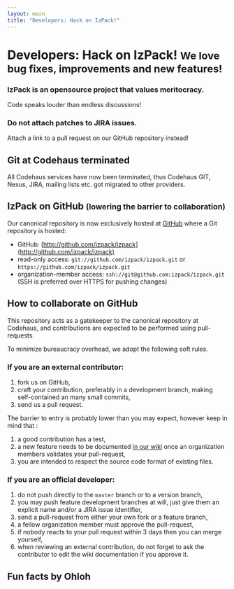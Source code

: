 ```yaml
---
layout: main
title: "Developers: Hack on IzPack!"
---
```


<div class="page-header">
  <h1>
    Developers: Hack on IzPack!
    <small>We love bug fixes, improvements and new features!</small>
  </h1>
</div>

<div class="alert alert-success">
  <h3>IzPack is an opensource project that values meritocracy.</h3>
  <span>Code speaks louder than endless discussions!</span>
</div>

<div class="alert alert-error">
  <h3>Do not attach patches to JIRA issues.</h3>
  <span>Attach a link to a pull request on our GitHub repository instead!</span>
</div>

## Git at Codehaus terminated

All Codehaus services have now been terminated, thus Codehaus GIT, Nexus, JIRA, mailing lists etc. got migrated to other providers.

## IzPack on GitHub <small>(lowering the barrier to collaboration)</small>

Our canonical repository is now exclusively hosted at [GitHub](http://github.com/izpack) where a Git repository is hosted:

* GitHub: [http://github.com/izpack/izpack](http://github.com/izpack/izpack)
* read-only access: `git://github.com/izpack/izpack.git` or `https://github.com/izpack/izpack.git`
* organization-member access: `ssh://git@github.com:izpack/izpack.git` (SSH is preferred over HTTPS for pushing changes)

## How to collaborate on GitHub

This repository acts as a gatekeeper to the canonical repository at Codehaus, and contributions are expected to be performed using pull-requests.

To minimize bureaucracy overhead, we adopt the following soft rules.

### If you are an external contributor:

1. fork us on GitHub,
2. craft your contribution, preferably in a development branch, making self-contained an many small commits,
3. send us a pull request.

The barrier to entry is probably lower than you may expect, however keep in mind that :

1. a good contribution has a test,
2. a new feature needs to be documented [in our wiki](https://izpack.atlassian.net/wiki/display/IZPACK/IzPack+Home) once an organization members validates your pull-request,
3. you are intended to respect the source code format of existing files.

### If you are an official developer:

1. do not push directly to the `master` branch or to a version branch,
2. you may push feature development branches at will, just give them an explicit name and/or a JIRA issue identifier,
3. send a pull-request from either your own fork or a feature branch,
4. a fellow organization member must approve the pull-request,
5. if nobody reacts to your pull request within 3 days then you can merge yourself,
6. when reviewing an external contribution, do not forget to ask the contributor to edit the wiki documentation if you approve it.

## Fun facts by Ohloh

<div class="row">
  <div class="span4">
    <script type="text/javascript" src="http://www.ohloh.net/p/5148/widgets/project_factoids_stats.js"> </script>
  </div>
  <div class="span4">
    <script type="text/javascript" src="http://www.ohloh.net/p/5148/widgets/project_languages.js"> </script>
  </div>
</div>

